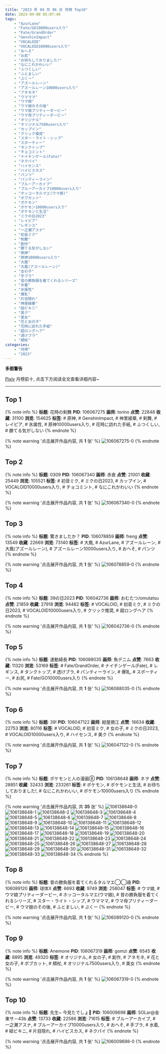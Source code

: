 ```yaml
---
title: "2023 年 04 月 06 日 月榜 Top10"
date: 2023-04-08 05:07:49
tags:
    - "AzurLane"
    - "Fate/GO10000users入り"
    - "Fate/GrandOrder"
    - "GenshinImpact"
    - "VOCALOID"
    - "VOCALOID10000users入り"
    - "おへそ"
    - "お尻"
    - "お待ちしておりました!"
    - "なにこれかわいい"
    - "ふつくしい"
    - "ふとましい"
    - "ぷくー"
    - "アズールレーン"
    - "アズールレーン10000users入り"
    - "アネモネ"
    - "ウマママ"
    - "ウマ娘"
    - "ウマ娘のその後"
    - "ウマ娘プリティーダービー"
    - "ウマ母プリティーダービー"
    - "オリジナル"
    - "オリジナル7500users入り"
    - "カップイン"
    - "クリック推奨"
    - "スター・ライト・シップ"
    - "スポーティー"
    - "タンクトップ"
    - "チョコミント"
    - "ナイチンゲール(Fate)"
    - "ネクパイ"
    - "ハイセンス"
    - "ハイビスカス"
    - "パンツ"
    - "パンティーライン"
    - "ブルーアーカイブ"
    - "ブルーアーカイブ10000users入り"
    - "ホッコータルマエ(ウマ娘)"
    - "ボブカット"
    - "ポケモン"
    - "ポケモン10000users入り"
    - "ポケモンと生活"
    - "ミクの日2023"
    - "レイピア"
    - "レギンス"
    - "一之瀬アスナ"
    - "初音ミク"
    - "剣舞"
    - "創作"
    - "勝てる気がしない"
    - "原神"
    - "原神10000users入り"
    - "大鳳"
    - "大鳳(アズールレーン)"
    - "女の子"
    - "手ブラ"
    - "昔の勝負服を着てくれるシリーズ"
    - "水着"
    - "氷属性"
    - "爆乳"
    - "片目隠れ"
    - "神里綾華"
    - "紐ビキニ"
    - "美ク"
    - "美女"
    - "花と女の子"
    - "花時に訪れた手紙"
    - "超ロングヘア"
    - "透けブラ"
    - "頬杖"
categories:
    - "月榜"
    - "2023"
---
```


<i class="fa fa-triangle-exclamation"></i>**多图警告**<i class="fa fa-triangle-exclamation"></i>

[Pixiv](https://www.pixiv.net/) 月榜前十, 点击下方阅读全文查看详细内容~

<!-- more -->

---

## Top 1

{% note info %}
**标题**: 花時の剣舞
**PID**: 106067275 **画师**: torino
**点赞**: 22848 **收藏**: 31100 **浏览**: 154625
**标签**: # 原神, # GenshinImpact, # 神里綾華, # 剣舞, # レイピア, # 氷属性, # 原神10000users入り, # 花時に訪れた手紙, # ふつくしい, # 勝てる気がしない
{% endnote %}

{% note warning '点击展开作品内容, 共 **1** 张' %}
![106067275-0](https://i.pixiv.re/img-original/img/2023/03/10/00/00/42/106067275_p0.jpg)
{% endnote %}

## Top 2

{% note info %}
**标题**: 0309
**PID**: 106067340 **画师**: 赤倉
**点赞**: 21001 **收藏**: 25449 **浏览**: 105521
**标签**: # 初音ミク, # ミクの日2023, # カップイン, # VOCALOID10000users入り, # チョコミント, # なにこれかわいい
{% endnote %}

{% note warning '点击展开作品内容, 共 **1** 张' %}
![106067340-0](https://i.pixiv.re/img-original/img/2023/03/10/00/40/39/106067340_p0.png)
{% endnote %}

## Top 3

{% note info %}
**标题**: 驚きましたか？
**PID**: 106078859 **画师**: freng
**点赞**: 13549 **收藏**: 22669 **浏览**: 73140
**标签**: # 大鳳, # AzurLane, # アズールレーン, # 大鳳(アズールレーン), # アズールレーン10000users入り, # おへそ, # パンツ
{% endnote %}

{% note warning '点击展开作品内容, 共 **1** 张' %}
![106078859-0](https://i.pixiv.re/img-original/img/2023/03/10/12/48/10/106078859_p0.png)
{% endnote %}

## Top 4

{% note info %}
**标题**: 39の日2023
**PID**: 106042736 **画师**: おむたつ/omutatsu
**点赞**: 21859 **收藏**: 27918 **浏览**: 94482
**标签**: # VOCALOID, # 初音ミク, # ミクの日2023, # VOCALOID10000users入り, # クリック推奨, # 超ロングヘア
{% endnote %}

{% note warning '点击展开作品内容, 共 **1** 张' %}
![106042736-0](https://i.pixiv.re/img-original/img/2023/03/09/04/00/01/106042736_p0.jpg)
{% endnote %}

## Top 5

{% note info %}
**标题**: 運動婦長
**PID**: 106088035 **画师**: 魚デニム
**点赞**: 7663 **收藏**: 11320 **浏览**: 53169
**标签**: # Fate/GrandOrder, # ナイチンゲール(Fate), # レギンス, # タンクトップ, # 透けブラ, # パンティーライン, # 爆乳, # スポーティー, # お尻, # Fate/GO10000users入り
{% endnote %}

{% note warning '点击展开作品内容, 共 **1** 张' %}
![106088035-0](https://i.pixiv.re/img-original/img/2023/03/10/20/08/32/106088035_p0.jpg)
{% endnote %}

## Top 6

{% note info %}
**标题**: 39!
**PID**: 106047122 **画师**: 紺屋鴉江
**点赞**: 16634 **收藏**: 22753 **浏览**: 80116
**标签**: # VOCALOID, # 初音ミク, # 女の子, # ミクの日2023, # VOCALOID10000users入り, # ハイセンス, # 美ク
{% endnote %}

{% note warning '点击展开作品内容, 共 **1** 张' %}
![106047122-0](https://i.pixiv.re/img-original/img/2023/03/09/10/27/15/106047122_p0.jpg)
{% endnote %}

## Top 7

{% note info %}
**标题**: ポケモンと人の漫画⑥
**PID**: 106138648 **画师**: ネヲ
**点赞**: 28851 **收藏**: 32433 **浏览**: 233261
**标签**: # ポケモン, # ポケモンと生活, # お待ちしておりました!, # なにこれかわいい, # ポケモン10000users入り
{% endnote %}

{% note warning '点击展开作品内容, 共 **35** 张' %}
![106138648-0](https://i.pixiv.re/img-original/img/2023/03/12/10/57/59/106138648_p0.png)
![106138648-1](https://i.pixiv.re/img-original/img/2023/03/12/10/57/59/106138648_p1.png)
![106138648-2](https://i.pixiv.re/img-original/img/2023/03/12/10/57/59/106138648_p2.png)
![106138648-3](https://i.pixiv.re/img-original/img/2023/03/12/10/57/59/106138648_p3.png)
![106138648-4](https://i.pixiv.re/img-original/img/2023/03/12/10/57/59/106138648_p4.png)
![106138648-5](https://i.pixiv.re/img-original/img/2023/03/12/10/57/59/106138648_p5.png)
![106138648-6](https://i.pixiv.re/img-original/img/2023/03/12/10/57/59/106138648_p6.png)
![106138648-7](https://i.pixiv.re/img-original/img/2023/03/12/10/57/59/106138648_p7.png)
![106138648-8](https://i.pixiv.re/img-original/img/2023/03/12/10/57/59/106138648_p8.png)
![106138648-9](https://i.pixiv.re/img-original/img/2023/03/12/10/57/59/106138648_p9.png)
![106138648-10](https://i.pixiv.re/img-original/img/2023/03/12/10/57/59/106138648_p10.png)
![106138648-11](https://i.pixiv.re/img-original/img/2023/03/12/10/57/59/106138648_p11.png)
![106138648-12](https://i.pixiv.re/img-original/img/2023/03/12/10/57/59/106138648_p12.png)
![106138648-13](https://i.pixiv.re/img-original/img/2023/03/12/10/57/59/106138648_p13.png)
![106138648-14](https://i.pixiv.re/img-original/img/2023/03/12/10/57/59/106138648_p14.png)
![106138648-15](https://i.pixiv.re/img-original/img/2023/03/12/10/57/59/106138648_p15.png)
![106138648-16](https://i.pixiv.re/img-original/img/2023/03/12/10/57/59/106138648_p16.png)
![106138648-17](https://i.pixiv.re/img-original/img/2023/03/12/10/57/59/106138648_p17.png)
![106138648-18](https://i.pixiv.re/img-original/img/2023/03/12/10/57/59/106138648_p18.png)
![106138648-19](https://i.pixiv.re/img-original/img/2023/03/12/10/57/59/106138648_p19.png)
![106138648-20](https://i.pixiv.re/img-original/img/2023/03/12/10/57/59/106138648_p20.png)
![106138648-21](https://i.pixiv.re/img-original/img/2023/03/12/10/57/59/106138648_p21.png)
![106138648-22](https://i.pixiv.re/img-original/img/2023/03/12/10/57/59/106138648_p22.png)
![106138648-23](https://i.pixiv.re/img-original/img/2023/03/12/10/57/59/106138648_p23.png)
![106138648-24](https://i.pixiv.re/img-original/img/2023/03/12/10/57/59/106138648_p24.png)
![106138648-25](https://i.pixiv.re/img-original/img/2023/03/12/10/57/59/106138648_p25.png)
![106138648-26](https://i.pixiv.re/img-original/img/2023/03/12/10/57/59/106138648_p26.png)
![106138648-27](https://i.pixiv.re/img-original/img/2023/03/12/10/57/59/106138648_p27.png)
![106138648-28](https://i.pixiv.re/img-original/img/2023/03/12/10/57/59/106138648_p28.png)
![106138648-29](https://i.pixiv.re/img-original/img/2023/03/12/10/57/59/106138648_p29.png)
![106138648-30](https://i.pixiv.re/img-original/img/2023/03/12/10/57/59/106138648_p30.png)
![106138648-31](https://i.pixiv.re/img-original/img/2023/03/12/10/57/59/106138648_p31.png)
![106138648-32](https://i.pixiv.re/img-original/img/2023/03/12/10/57/59/106138648_p32.png)
![106138648-33](https://i.pixiv.re/img-original/img/2023/03/12/10/57/59/106138648_p33.png)
![106138648-34](https://i.pixiv.re/img-original/img/2023/03/12/10/57/59/106138648_p34.png)
{% endnote %}

## Top 8

{% note info %}
**标题**: 昔の勝負服を着てくれるタルマエ◯◯歳
**PID**: 106089120 **画师**: 球体X
**点赞**: 6693 **收藏**: 9749 **浏览**: 258047
**标签**: # ウマ娘, # ウマ娘プリティーダービー, # ホッコータルマエ(ウマ娘), # 昔の勝負服を着てくれるシリーズ, # スター・ライト・シップ, # ウマママ, # ウマ母プリティーダービー, # ウマ娘のその後, # ふとましい, # ぷくー
{% endnote %}

{% note warning '点击展开作品内容, 共 **1** 张' %}
![106089120-0](https://i.pixiv.re/img-original/img/2023/03/10/20/47/01/106089120_p0.png)
{% endnote %}

## Top 9

{% note info %}
**标题**: Anemone
**PID**: 106067319 **画师**: gomzi
**点赞**: 6545 **收藏**: 8895 **浏览**: 49320
**标签**: # オリジナル, # 女の子, # 創作, # アネモネ, # 花と女の子, # ボブカット, # 頬杖, # オリジナル7500users入り, # 美女
{% endnote %}

{% note warning '点击展开作品内容, 共 **1** 张' %}
![106067319-0](https://i.pixiv.re/img-original/img/2023/03/10/00/01/03/106067319_p0.jpg)
{% endnote %}

## Top 10

{% note info %}
**标题**: 先生~ 今見たでしょ💙
**PID**: 106009698 **画师**: SOLar@金東サ－43b
**点赞**: 13733 **收藏**: 22586 **浏览**: 71615
**标签**: # ブルーアーカイブ, # 一之瀬アスナ, # ブルーアーカイブ10000users入り, # おへそ, # 手ブラ, # 水着, # 紐ビキニ, # 片目隠れ, # ハイビスカス, # ネクパイ
{% endnote %}

{% note warning '点击展开作品内容, 共 **1** 张' %}
![106009698-0](https://i.pixiv.re/img-original/img/2023/03/08/00/01/30/106009698_p0.png)
{% endnote %}

